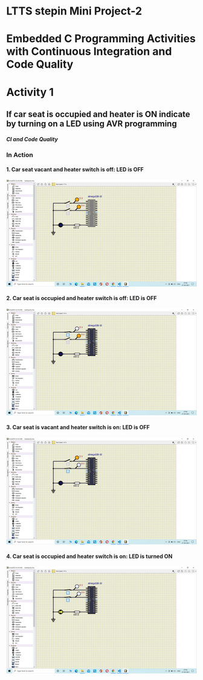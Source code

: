 # LTTS stepin Mini Project-2
# Embedded C Programming Activities with Continuous Integration and Code Quality

# Activity 1 
   ## If car seat is occupied and heater is ON indicate by turning on a LED using AVR programming

##### CI and Code Quality


### In Action

#### 1. Car seat vacant and heater switch is off: LED is OFF
![OFF](Simulation/a1.png)

#### 2. Car seat is occupied and heater switch is off: LED is OFF
![OFF](Simulation/a2.png)

#### 3. Car seat is vacant and heater switch is on: LED is OFF
![OFF](Simulation/a3.png)

#### 4. Car seat is occupied and heater switch is on: LED is turned ON
![ON](Simulation/a4.png)



